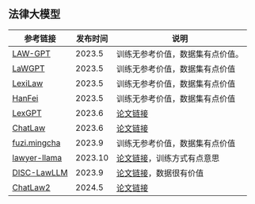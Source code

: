









## 法律大模型

| 参考链接                                                      | 发布时间    | 说明                                                                                           |
| --------------------------------------------------------- | ------- | -------------------------------------------------------------------------------------------- |
| [LAW-GPT](https://github.com/LiuHC0428/LAW-GPT)           | 2023.5  | 训练无参考价值，数据集有点价值。                                                                             |
| [LaWGPT](https://github.com/pengxiao-song/LaWGPT)         | 2023.5  | 训练无参考价值，数据集有点价值                                                                              |
| [LexiLaw](https://github.com/CSHaitao/LexiLaw)            | 2023.5  | 训练无参考价值，数据集有点价值                                                                              |
| [HanFei](https://github.com/siat-nlp/HanFei)              | 2023.5  | 训练无参考价值，数据集有点价值                                                                              |
| [LexGPT](https://arxiv.org/pdf/2306.05431v1.pdf)          | 2023.6  | [论文链接](https://arxiv.org/pdf/2306.05431v1.pdf)                                               |
| [ChatLaw](https://github.com/PKU-YuanGroup/ChatLaw)       | 2023.6  | [论文链接](https://arxiv.org/pdf/2306.16092.pdf)                                                 |
| [fuzi.mingcha](https://github.com/irlab-sdu/fuzi.mingcha) | 2023.9  | 训练无参考价值，数据集有点价值                                                                              |
| [lawyer-llama](https://github.com/AndrewZhe/lawyer-llama) | 2023.10 | [论文链接](https://github.com/AndrewZhe/lawyer-llama/blob/main/lawyer_llama_report.pdf)，训练方式有点意思 |
| [DISC-LawLLM](https://github.com/FudanDISC/DISC-LawLLM)   | 2023.9  | [论文链接](https://arxiv.org/abs/2309.11325)，数据很有价值                                              |
| [ChatLaw2](https://github.com/PKU-YuanGroup/ChatLaw)      | 2024.5  | [论文链接](https://arxiv.org/pdf/2306.16092v2)                                                   |
